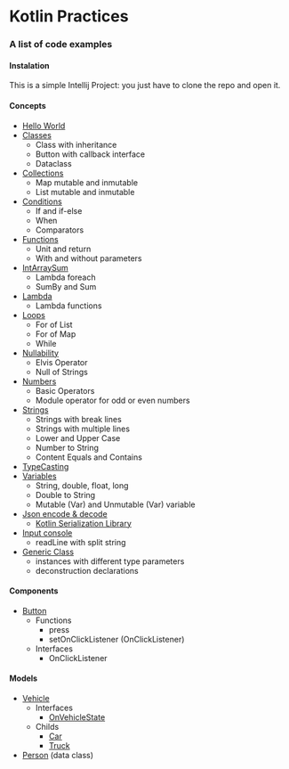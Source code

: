 # Kotlin Practices

### A list of code examples

#### Instalation
This is a simple Intellij Project: you just have to clone the repo and open it.

#### Concepts
* [Hello World](src/main/kotlin/examples/HelloWorld.kt)
* [Classes](src/main/kotlin/examples/Classes.kt)
    * Class with inheritance
    * Button with callback interface
    * Dataclass
* [Collections](src/main/kotlin/examples/Collections.kt)
    * Map mutable and inmutable
    * List mutable and inmutable
* [Conditions](src/main/kotlin/examples/Conditions.kt)
    * If and if-else
    * When
    * Comparators
* [Functions](src/main/kotlin/examples/Functions.kt)
    * Unit and return
    * With and without parameters
* [IntArraySum](src/main/kotlin/examples/IntArraySum.kt)
    * Lambda foreach
    * SumBy and Sum
* [Lambda](src/main/kotlin/examples/Lambda.kt)
    * Lambda functions
* [Loops](src/main/kotlin/examples/Loops.kt)
    * For of List
    * For of Map
    * While
* [Nullability](src/main/kotlin/examples/Nullability.kt)
    * Elvis Operator
    * Null of Strings
* [Numbers](src/main/kotlin/examples/Numbers.kt)
    * Basic Operators
    * Module operator for odd or even numbers
* [Strings](src/main/kotlin/examples/Strings.kt)
    * Strings with break lines
    * Strings with multiple lines
    * Lower and Upper Case
    * Number to String
    * Content Equals and Contains
* [TypeCasting](src/main/kotlin/examples/TypeCasting.kt)
* [Variables](src/main/kotlin/examples/Variables.kt)
    * String, double, float, long
    * Double to String
    * Mutable (Var) and Unmutable (Var) variable
* [Json encode & decode](src/main/kotlin/examples/Json.kt)
    * [Kotlin Serialization Library](https://github.com/Kotlin/kotlinx.serialization)
* [Input console](src/main/kotlin/examples/Input.kt)
    * readLine with split string
* [Generic Class](src/main/kotlin/examples/GenericClass.kt)
    * instances with different type parameters
    * deconstruction declarations

#### Components
* [Button](src/main/kotlin/components/Button.kt)
    * Functions
        * press
        * setOnClickListener (OnClickListener)
    * Interfaces
        * OnClickListener

#### Models
* [Vehicle](src/main/kotlin/models/Vehicle.kt)
    * Interfaces
        * [OnVehicleState](src/main/kotlin/interfaces/OnVehicleState.kt)
    * Childs
        * [Car](src/main/kotlin/models/Car.kt)
        * [Truck](src/main/kotlin/models/Truck.kt)
* [Person](src/main/kotlin/models/Person.kt) (data class)